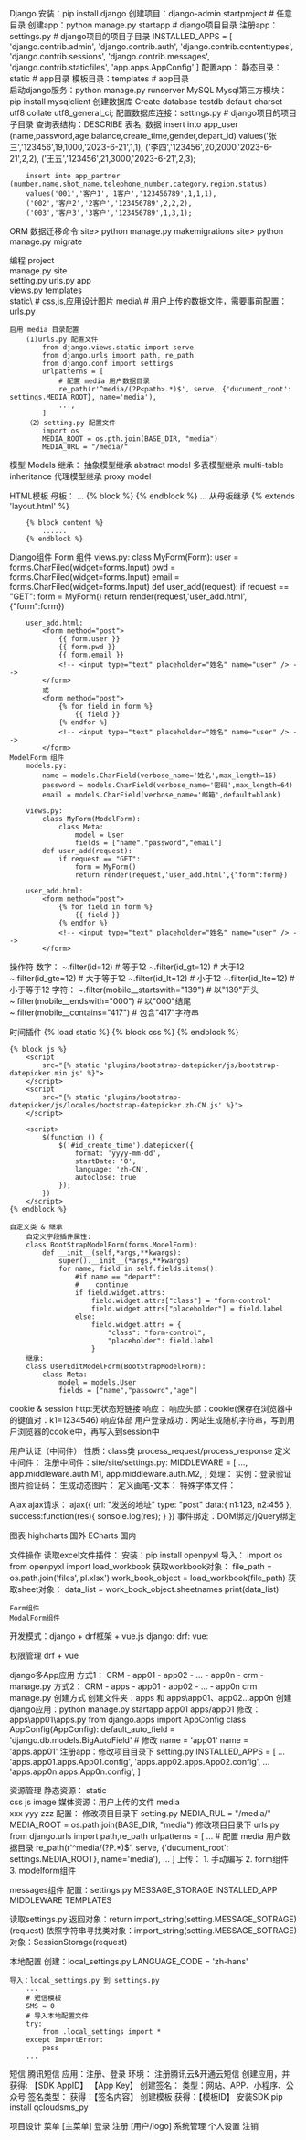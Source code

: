 Django
    安装：pip install django
    创建项目：django-admin startproject <mysite>    # 任意目录
    创建app：python manage.py startapp <app>        # django项目目录
    注册app：settings.py                            # django项目的项目子目录
        INSTALLED_APPS = [
            'django.contrib.admin',
            'django.contrib.auth',
            'django.contrib.contenttypes',
            'django.contrib.sessions',
            'django.contrib.messages',
            'django.contrib.staticfiles',
            'app.apps.AppConfig'
        ]
    配置app：
        静态目录：static        # app目录
        模板目录：templates     # app目录    
    启动django服务：python manage.py runserver 
MySQL
    Mysql第三方模块：pip install mysqlclient
    创建数据库
        Create database testdb default charset utf8 collate utf8_general_ci;
    配置数据库连接：settings.py                # django项目的项目子目录
    查询表结构：DESCRIBE 表名;
    数据
        insert into app_user (name,password,age,balance,create_time,gender,depart_id) 
        values('张三','123456',19,1000,'2023-6-21',1,1),
        ('李四','123456',20,2000,'2023-6-21',2,2),
        ('王五','123456',21,3000,'2023-6-21',2,3);

        insert into app_partner (number,name,shot_name,telephone_number,category,region,status)
        values('001','客户1','1客户','123456789',1,1,1),
        ('002','客户2','2客户','123456789',2,2,2),
        ('003','客户3','3客户','123456789',1,3,1);

ORM
    数据迁移命令
        site> python manage.py makemigrations
        site> python manage.py migrate  

编程
    project\
        manage.py
        site\
            setting.py
            urls.py
        app\
            views.py
            templates\
            static\     # css,js,应用设计图片
        media\      # 用户上传的数据文件，需要事前配置：urls.py 

    启用 media 目录配置
        (1)urls.py 配置文件
            from django.views.static import serve
            from django.urls import path, re_path
            from django.conf import settings
            urlpatterns = [
                # 配置 media 用户数据目录
                re_path(r'^media/(?P<path>.*)$', serve, {'ducument_root': settings.MEDIA_ROOT}, name='media'),
                ...,
            ]
        （2）setting.py 配置文件
            import os
            MEDIA_ROOT = os.pth.join(BASE_DIR, "media")
            MEDIA_URL = "/media/"

模型 Models
    继承：
        抽象模型继承 abstract model
        多表模型继承 multi-table inheritance
        代理模型继承 proxy model

HTML模板
    母板：
        ...
        {% block <content> %}
        {% endblock %}
        ...
    从母板继承
        {% extends 'layout.html' %}

        {% block content %}
            ......
        {% endblock %}

Django组件
    Form 组件
        views.py:
            class MyForm(Form):
                user = forms.CharFiled(widget=forms.Input)
                pwd = forms.CharFiled(widget=forms.Input)
                email = forms.CharFiled(widget=forms.Input)
            def user_add(request):
                if request == "GET":
                    form = MyForm()
                    return render(request,'user_add.html',{"form":form})

        user_add.html:
            <form method="post">
                {{ form.user }}
                {{ form.pwd }}
                {{ form.email }}
                <!-- <input type="text" placeholder="姓名" name="user" /> -->
            </form>
            或
            <form method="post">
                {% for field in form %}
                    {{ field }}
                {% endfor %}
                <!-- <input type="text" placeholder="姓名" name="user" /> -->
            </form>
    ModelForm 组件
        models.py:
            name = models.CharField(verbose_name='姓名',max_length=16)
            password = models.CharField(verbose_name='密码',max_length=64)
            email = models.CharField(verbose_name='邮箱',default=blank)

        views.py:
            class MyForm(ModelForm):
                class Meta:
                    model = User
                    fields = ["name","password","email"]
            def user_add(request):
                if request == "GET":
                    form = MyForm()
                    return render(request,'user_add.html',{"form":form})

        user_add.html:
            <form method="post">
                {% for field in form %}
                    {{ field }}
                {% endfor %}
                <!-- <input type="text" placeholder="姓名" name="user" /> -->
            </form>
操作符
    数字：
        ~.filter(id=12)     # 等于12
        ~.filter(id_gt=12)  # 大于12
        ~.filter(id_gte=12) # 大于等于12
        ~.filter(id_lt=12)  # 小于12
        ~.filter(id_lte=12) # 小于等于12
    字符：
        ~.filter(mobile__startswith="139")      # 以"139"开头
        ~.filter(mobile__endswith="000")        # 以"000"结尾
        ~.filter(mobile__contains="417")        # 包含"417"字符串

时间插件
    {% load static %}
    {% block css %}
        <link rel="stylesheet" 
            href="{% static 'plugins/bootstrap-datepicker/css/bootstrap-datepicker.min.css' %}">
    {% endblock %}

    {% block js %}
        <script 
            src="{% static 'plugins/bootstrap-datepicker/js/bootstrap-datepicker.min.js' %}">
        </script>
        <script 
            src="{% static 'plugins/bootstrap-datepicker/js/locales/bootstrap-datepicker.zh-CN.js' %}">
        </script>

        <script>
            $(function () {
                $('#id_create_time').datepicker({
                    format: 'yyyy-mm-dd',
                    startDate: '0',
                    language: 'zh-CN',
                    autoclose: true
                });
            })
        </script>
    {% endblock %}

    自定义类 & 继承
        自定义字段插件属性:
        class BootStrapModelForm(forms.ModelForm):
            def __init__(self,*args,**kwargs):
                super().__init__(*args,**kwargs)
                for name, field in self.fields.items():
                    #if name == "depart":
                    #    continue
                    if field.widget.attrs:
                        field.widget.attrs["class"] = "form-control"
                        field.widget.attrs["placeholder"] = field.label
                    else:
                        field.widget.attrs = {
                            "class": "form-control", 
                            "placeholder": field.label
                        }
        继承:
        class UserEditModelForm(BootStrapModelForm):
            class Meta:
                model = models.User
                fields = ["name","passowrd","age"]

cookie & session
    http:无状态短链接
    响应：
        响应头部：cookie(保存在浏览器中的键值对：k1=1234546)
        响应体部
    用户登录成功：网站生成随机字符串，写到用户浏览器的cookie中，再写入到session中

用户认证（中间件）
    性质：class类 process_request/process_response
    定义中间件：
    注册中间件：site/site/settings.py:
        MIDDLEWARE = [
            ...,
            app.middleware.auth.M1,
            app.middleware.auth.M2,
        ]
    处理：
    实例：登录验证
    图片验证码：
        生成动态图片：
        定义画笔-文本：
        特殊字体文件：

Ajax
    ajax请求：
        ajax({
            url: "发送的地址"
            type: "post"
            data:{
                n1:123,
                n2:456
            },
            success:function(res){
                sonsole.log(res);
            }
        })
    事件绑定：DOM绑定/jQuery绑定

图表
    highcharts  国外
    ECharts     国内


文件操作
    读取excel文件插件：
        安装：pip install openpyxl
        导入：
            import os
            from openpyxl import load_workbook
        获取workbook对象：
            file_path = os.path.join('files','pl.xlsx')
            work_book_object = load_workbook(file_path)
        获取sheet对象：
            data_list = work_book_object.sheetnames
            print(data_list)

    Form组件
    ModalForm组件

开发模式：django + drf框架 + vue.js
    django:
    drf:
    vue:

权限管理 drf + vue 

django多App应用
    方式1：
        CRM
            - app01
            - app02
            - ...
            - app0n
            - crm
            - manage.py
    方式2：
        CRM
            - apps
                - app01
                - app02
                - ...
                - app0n
            crm
            manage.py
        创建方式
            创建文件夹：apps 和 apps\app01、app02...app0n
            创建django应用：python manage.py startapp app01 apps/app01
            修改：apps\app01\apps.py
                from django.apps import AppConfig
                class AppConfig(AppConfig):
                    default_auto_field = 'django.db.models.BigAutoField'
                    # 修改  name = 'app01'
                    name = 'apps.app01'
            注册app：修改项目目录下 setting.py
                INSTALLED_APPS = [
                    ...
                    'apps.app01.apps.App01.config',
                    'apps.app02.apps.App02.config',
                    ...
                    'apps.app0n.apps.App0n.config',
                ]

资源管理
    静态资源：
        static\
            css
            js
            image
    媒体资源：用户上传的文件
        media\
            xxx
            yyy
            zzz
        配置：
            修改项目目录下 setting.py
                MEDIA_RUL = "/media/"
                MEDIA_ROOT = os.path.join(BASE_DIR, "media") 
            修改项目目录下 urls.py
                from django.urls import path,re_path
                urlpatterns = [
                    ...
                    # 配置 media 用户数据目录
                    re_path(r'^media/(?P<path>.*)$', serve, {'ducument_root': settings.MEDIA_ROOT}, name='media'),
                    ...
                ]
        上传：
            1. 手动编写
            2. form组件
            3. modelform组件

messages组件
    配置：settings.py 
        MESSAGE_STORAGE
        INSTALLED_APP
        MIDDLEWARE
        TEMPLATES

读取settings.py
    返回对象：return import_string(setting.MESSAGE_SOTRAGE)(request)
    依照字符串寻找类对象：import_string(setting.MESSAGE_SOTRAGE)
    对象：SessionStorage(request)

本地配置
    创建：local_settings.py
        LANGUAGE_CODE = 'zh-hans'

    导入：local_settings.py 到 settings.py
        ...
        # 短信模板
        SMS = 0
        # 导入本地配置文件
        try:
            from .local_settings import *
        except ImportError:
            pass
        ...
短信 腾讯短信
    应用：注册、登录
    环境：
        注册腾讯云&开通云短信
        创建应用，并获得:
            【SDK AppID】
            【App Key】
        创建签名：
            类型：网站、APP、小程序、公众号
            签名类型：
            获得：【签名内容】
        创建模板
            获得：【模板ID】
    安装SDK
        pip install qcloudsms_py

项目设计
    菜单
        [主菜单]
        登录
        注册
        [用户/logo]
            系统管理
            个人设置
            注销
